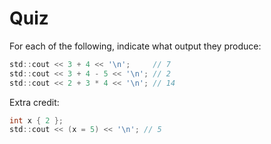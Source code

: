 # Quiz

For each of the following, indicate what output they produce:

```c
std::cout << 3 + 4 << '\n';     // 7
std::cout << 3 + 4 - 5 << '\n'; // 2
std::cout << 2 + 3 * 4 << '\n'; // 14
```

Extra credit:

```c
int x { 2 };
std::cout << (x = 5) << '\n'; // 5
```
